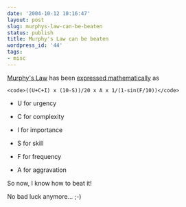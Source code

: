 ```yaml
---
date: '2004-10-12 10:16:47'
layout: post
slug: murphys-law-can-be-beaten
status: publish
title: Murphy's Law can be beaten
wordpress_id: '44'
tags:
- misc
---
```


[Murphy's Law](http://en.wikipedia.org/wiki/Murphy%27s_law) has been [expressed mathematically](http://www.news.com.au/common/printpage/0,6093,11009375,00.html) as



    
    
    <code>((U+C+I) x (10-S))/20 x A x 1/(1-sin(F/10))</code>
    






  * U for urgency


  * C for complexity


  * I for importance


  * S for skill


  * F for frequency


  * A for aggravation





So now, I know how to beat it!  

No bad luck anymore... ;-)

